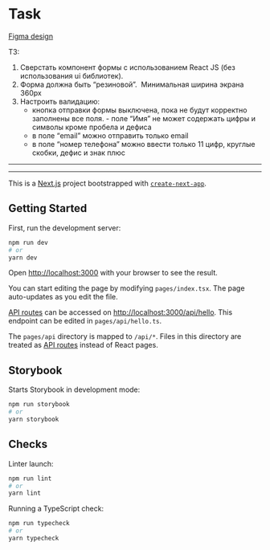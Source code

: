 # Task

[Figma design](https://www.figma.com/file/Lz2p2uwl96ck03V4qkJL0w/Untitled?node-id=0%3A1)

ТЗ:
1. Сверстать компонент формы с использованием React JS (без использования ui библиотек).
2. Форма должна быть “резиновой”.  Минимальная ширина экрана 360px
3. Настроить валидацию:
    * кнопка отправки формы выключена, пока не будут корректно заполнены все поля. - поле “Имя” не может содержать цифры и символы кроме пробела и дефиса
    * в поле “email” можно отправить только email
    * в поле “номер телефона” можно ввести только 11 цифр, круглые скобки, дефис и знак плюс

------
------

This is a [Next.js](https://nextjs.org/) project bootstrapped with [`create-next-app`](https://github.com/vercel/next.js/tree/canary/packages/create-next-app).

## Getting Started

First, run the development server:

```bash
npm run dev
# or
yarn dev
```

Open [http://localhost:3000](http://localhost:3000) with your browser to see the result.

You can start editing the page by modifying `pages/index.tsx`. The page auto-updates as you edit the file.

[API routes](https://nextjs.org/docs/api-routes/introduction) can be accessed on [http://localhost:3000/api/hello](http://localhost:3000/api/hello). This endpoint can be edited in `pages/api/hello.ts`.

The `pages/api` directory is mapped to `/api/*`. Files in this directory are treated as [API routes](https://nextjs.org/docs/api-routes/introduction) instead of React pages.

## Storybook

Starts Storybook in development mode:

```bash
npm run storybook
# or
yarn storybook
```

## Checks

Linter launch:

```bash
npm run lint
# or
yarn lint
```

Running a TypeScript check:

```bash
npm run typecheck
# or
yarn typecheck
```
